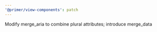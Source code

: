 ```yaml
---
'@primer/view-components': patch
---
```


Modify merge_aria to combine plural attributes; introduce merge_data
